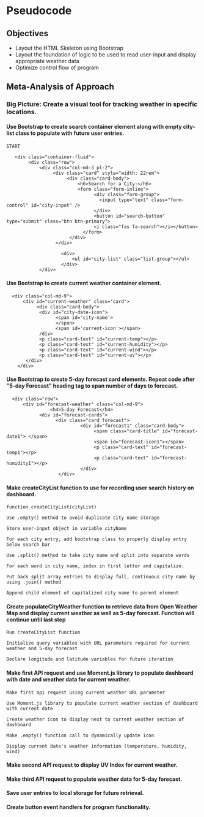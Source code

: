 # Pseudocode

## Objectives

- Layout the HTML Skeleton using Bootstrap
- Layout the foundation of logic to be used to read user-input and display appropriate weather data
- Optimize control flow of program

## Meta-Analysis of Approach

### Big Picture: Create a visual tool for tracking weather in specific locations. 

#### Use Bootstrap to create search container element along with empty city-list class to populate with future user entries.
```
START

   <div class="container-fluid">
        <div class="row">
            <div class="col-md-3 pl-2">
                 <div class="card" style="width: 22rem">
                      <div class="card-body">
                          <h6>Search for a City:</h6>
                          <form class="form-inline">
                                <div class="form-group">
                                  <input type="text" class="form-control" id="city-input" />
                                </div>
                                <button id="search-button" type="submit" class="btn btn-primary">
                                <i class="fas fa-search"></i></button>
                            </form>
                       </div>
                  </div>

                    <div>
                        <ul id="city-list" class="list-group"></ul>
                    </div>
            </div>
```

#### Use Bootstrap to create current weather container element. 
```
  <div class="col-md-9">
      <div id="current-weather" class='card'>
           <div class="card-body">
            <div id="city-date-icon">
                  <span id='city-name'>
                  </span>
                  <span id='current-icon'></span>
            /div>
            <p class="card-text" id="current-temp"></p>
            <p class="card-text" id="current-humidity"></p>
            <p class="card-text" id="current-wind"></p>
            <p class="card-text" id="current-uv"></p>          
       </div>
    </div>
```

#### Use Bootstrap to create 5-day forecast card elements. Repeat code after "5-day Forecast" heading tag to span number of days to forecast. 
```
  <div class="row">
      <div id="forecast-weather" class="col-md-9">
                <h4>5-day Forecast</h4>
            <div id="forecast-cards">
                  <div class="card forecast">
                           <div id="forecast1" class="card-body">
                                <span class="card-title" id="forecast-date1"> </span>
                                <span id="forecast-icon1"></span>
                                <p class="card-text" id="forecast-temp1"></p>
                                <p class="card-text" id="forecast-humidity1"></p>
                           </div>
                   </div>
```

#### Make createCityList function to use for recording user search history on dashboard.
```
function createCityList(cityList)

Use .empty() method to avoid duplicate city name storage 

Store user-input object in variable cityName

For each city entry, add bootstrap class to properly display entry below search bar

Use .split() method to take city name and split into separate words

For each word in city name, index in first letter and capitalize. 

Put back split array entries to display full, continuous city name by using .join() method

Append child element of capitalized city name to parent element
``` 

#### Create populateCityWeather function to retrieve data from Open Weather Map and display current weather as well as 5-day forecast. Function will continue until last step 
```
Run createCityList function

Initialize query variables with URL parameters required for current weather and 5-day forecast

Declare longitude and latitude variables for future iteration
``` 

#### Make first API request and use Moment.js library to populate dashboard with date and weather data for current weather. 
```
Make first api request using current weather URL parameter

Use Moment.js library to populate current weather section of dashboard with current date

Create weather icon to display next to current weather section of dashboard

Make .empty() function call to dynamically update icon 

Display current date's weather information (temperature, humidity, wind)
```

#### Make second API request to display UV Index for current weather. 

#### Make third API request to populate weather data for 5-day forecast.

#### Save user entries to local storage for future retrieval.

#### Create button event handlers for program functionality.

